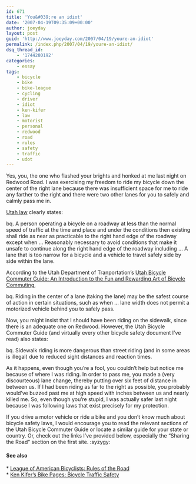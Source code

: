 ```yaml
---
id: 671
title: 'You&#039;re an idiot'
date: '2007-04-19T09:35:09+00:00'
author: joeyday
layout: post
guid: 'http://www.joeyday.com/2007/04/19/youre-an-idiot'
permalink: /index.php/2007/04/19/youre-an-idiot/
dsq_thread_id:
    - '1744280192'
categories:
    - essay
tags:
    - bicycle
    - bike
    - bike-league
    - cycling
    - driver
    - idiot
    - ken-kifer
    - law
    - motorist
    - personal
    - redwood
    - road
    - rules
    - safety
    - traffic
    - udot
---
```


Yes, you, the one who flashed your brights and honked at me last night on Redwood Road. I was exercising my freedom to ride my bicycle down the center of the right lane because there was insufficient space for me to ride any farther to the right and there were two other lanes for you to safely and calmly pass me in.

[Utah law](http://66.113.195.234/UT/Salt%20Lake%20City/11019000000013000.htm) clearly states:

bq. A person operating a bicycle on a roadway at less than the normal speed of traffic at the time and place and under the conditions then existing shall ride as near as practicable to the right hand edge of the roadway except when … Reasonably necessary to avoid conditions that make it unsafe to continue along the right hand edge of the roadway including … A lane that is too narrow for a bicycle and a vehicle to travel safely side by side within the lane.

According to the Utah Department of Tranportation’s [Utah Bicycle Commuter Guide: An Introduction to the Fun and Rewarding Art of Bicycle Commuting](http://www.udot.utah.gov/download.php/tid=1020/Bicycle%20Commuter%20Guide.pdf),

bq. Riding in the center of a lane (taking the lane) may be the safest course of action in certain situations, such as when … lane width does not permit a motorized vehicle behind you to safely pass.

Now, you might insist that I should have been riding on the sidewalk, since there is an adequate one on Redwood. However, the Utah Bicycle Commuter Guide (and virtually every other bicycle safety document I’ve read) also states:

bq. Sidewalk riding is more dangerous than street riding (and in some areas is illegal) due to reduced sight distances and reaction times.

As it happens, even though you’re a fool, you couldn’t help but notice me because of where I was riding. In order to pass me, you made a (very discourteous) lane change, thereby putting over six feet of distance in between us. If I had been riding as far to the right as possible, you probably would’ve buzzed past me at high speed with inches between us and nearly killed me. So, even though you’re stupid, I was actually safer last night because I was following laws that exist precisely for my protection.

If you drive a motor vehicle or ride a bike and you don’t know much about bicycle safety laws, I would encourage you to read the relevant sections of the Utah Bicycle Commuter Guide or locate a similar guide for your state or country. Or, check out the links I’ve provided below, especially the “Sharing the Road” section on the first site. :syzygy:

#### See also

\* [League of American Bicyclists: Rules of the Road](http://www.bikeleague.org/resources/better/roadrules.php)  
\* [Ken Kifer’s Bike Pages: Bicycle Traffic Safety](http://www.kenkifer.com/bikepages/traffic/index.htm)